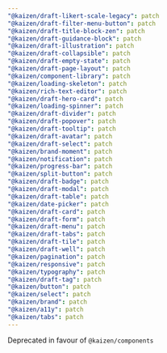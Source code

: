```yaml
---
"@kaizen/draft-likert-scale-legacy": patch
"@kaizen/draft-filter-menu-button": patch
"@kaizen/draft-title-block-zen": patch
"@kaizen/draft-guidance-block": patch
"@kaizen/draft-illustration": patch
"@kaizen/draft-collapsible": patch
"@kaizen/draft-empty-state": patch
"@kaizen/draft-page-layout": patch
"@kaizen/component-library": patch
"@kaizen/loading-skeleton": patch
"@kaizen/rich-text-editor": patch
"@kaizen/draft-hero-card": patch
"@kaizen/loading-spinner": patch
"@kaizen/draft-divider": patch
"@kaizen/draft-popover": patch
"@kaizen/draft-tooltip": patch
"@kaizen/draft-avatar": patch
"@kaizen/draft-select": patch
"@kaizen/brand-moment": patch
"@kaizen/notification": patch
"@kaizen/progress-bar": patch
"@kaizen/split-button": patch
"@kaizen/draft-badge": patch
"@kaizen/draft-modal": patch
"@kaizen/draft-table": patch
"@kaizen/date-picker": patch
"@kaizen/draft-card": patch
"@kaizen/draft-form": patch
"@kaizen/draft-menu": patch
"@kaizen/draft-tabs": patch
"@kaizen/draft-tile": patch
"@kaizen/draft-well": patch
"@kaizen/pagination": patch
"@kaizen/responsive": patch
"@kaizen/typography": patch
"@kaizen/draft-tag": patch
"@kaizen/button": patch
"@kaizen/select": patch
"@kaizen/brand": patch
"@kaizen/a11y": patch
"@kaizen/tabs": patch
---
```


Deprecated in favour of `@kaizen/components`
